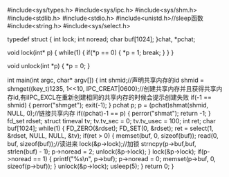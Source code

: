 #include<sys/types.h>
#include<sys/ipc.h>
#include<sys/shm.h>
#include<stdlib.h>
#include<stdio.h>
#include<unistd.h>//sleep函数
#include<string.h>
#include<sys/select.h>



typedef struct {
    int lock;
    int noread;
    char buf[1024];
}chat, *pchat;



void lock(int* p)
{
    while(1)
    {
        if(*p == 0)
        {
            *p = 1;
            break;
        }
    }
}

void unlock(int *p)
{
    *p = 0;
}



int main(int argc, char* argv[])
{
    int shmid;//声明共享内存的id
    shmid = shmget((key_t)1235, 1<<10, IPC_CREAT|0600);//创建共享内存并且获得共享内存id,有iIPC_EXCL在重新创建相同的共享内存的时候会提示创建失败
    if(-1 == shmid)
    {
        perror("shmget");
        exit(-1);
    }
    pchat p;
    p = (pchat)shmat(shmid, NULL, 0);//链接共享内存
    if((pchat)-1 == p)
    {
        perror("shmat");
        return -1;
    }
    fd_set rdset;
    struct timeval tv;
    tv.tv_sec = 0;
    tv.tv_usec = 100;
    int ret;
    char buf[1024];
    while(1)
    {
        FD_ZERO(&rdset);
        FD_SET(0, &rdset);
        ret = select(1, &rdset, NULL, NULL, &tv);
        if(ret > 0)
        {
            memset(buf, 0, sizeof(buf));
            read(0, buf, sizeof(buf));//读进来
            lock(&p->lock);//加锁
            strncpy(p->buf,buf, strlen(buf) - 1);
            p->noread = 2;
            unlock(&p->lock);
        }
        lock(&p->lock);
        if(p->noread == 1)
        {
            printf("%s\n", p->buf);
            p->noread = 0;
            memset(p->buf, 0, sizeof(p->buf));
        }
        unlock(&p->lock);
        usleep(5);
    }
    return 0;
}
